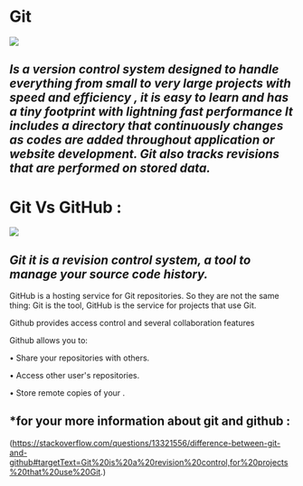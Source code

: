 # Git
![](https://encrypted-tbn0.gstatic.com/images?q=tbn:ANd9GcQpL6eRP3Kzb1GxNUkf3xVRoxxQ3yrIDkXaVHFO_jeelOtzKzrZ9g)

## *Is a version control system designed to handle everything from small to very large projects with speed and efficiency , it is easy to learn and has a tiny footprint with lightning fast performance It includes a directory that continuously changes as codes are added throughout application or website development. Git also tracks revisions that are performed on stored data.*


# **Git Vs GitHub :**


![](https://www.google.com/url?sa=i&source=images&cd=&ved=2ahUKEwj0tPa0yPjkAhVKJlAKHdANDXAQjRx6BAgBEAQ&url=https%3A%2F%2Fsvitla.com%2Fblog%2Fgitlab-vs-github&psig=AOvVaw2M3mO06PoPLVmwyKdrIVns&ust=1569933540980816)

## *Git it is a revision control system, a tool to manage your source code history.*

GitHub is a hosting service for Git repositories.
So they are not the same thing: Git is the tool, GitHub is the service for projects that use Git.

Github provides access control and several collaboration features

Github allows you to:

•	Share your repositories with others.


•	Access other user's repositories.


•	Store remote copies of your .

## *for your more information about git and github :
(https://stackoverflow.com/questions/13321556/difference-between-git-and-github#targetText=Git%20is%20a%20revision%20control,for%20projects%20that%20use%20Git.)

